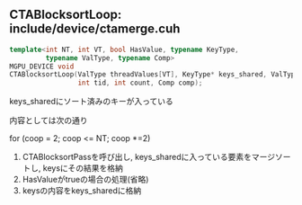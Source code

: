 ## CTABlocksortLoop: include/device/ctamerge.cuh

```C++
template<int NT, int VT, bool HasValue, typename KeyType,
         typename ValType, typename Comp>
MGPU_DEVICE void
CTABlocksortLoop(ValType threadValues[VT], KeyType* keys_shared, ValType* values_shared, 
                 int tid, int count, Comp comp);
```

keys_sharedにソート済みのキーが入っている  

内容としては次の通り  

for (coop = 2; coop <= NT; coop *=2)  
  1. CTABlocksortPassを呼び出し, keys_sharedに入っている要素をマージソートし, keysにその結果を格納  
  2. HasValueがtrueの場合の処理(省略)  
  3. keysの内容をkeys_sharedに格納  
